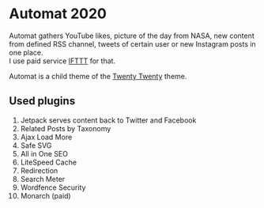 # Automat 2020

Automat gathers YouTube likes, picture of the day from NASA, new content from defined RSS channel, tweets of certain user or new Instagram posts in one place.  
I use paid service [IFTTT](https://ifttt.com/) for that.

Automat is a child theme of the [Twenty Twenty](https://wordpress.org/themes/twentytwenty/) theme.

## Used plugins

1. Jetpack serves content back to Twitter and Facebook
2. Related Posts by Taxonomy
3. Ajax Load More
4. Safe SVG
5. All in One SEO
6. LiteSpeed Cache
7. Redirection
8. Search Meter
9. Wordfence Security
10. Monarch (paid)